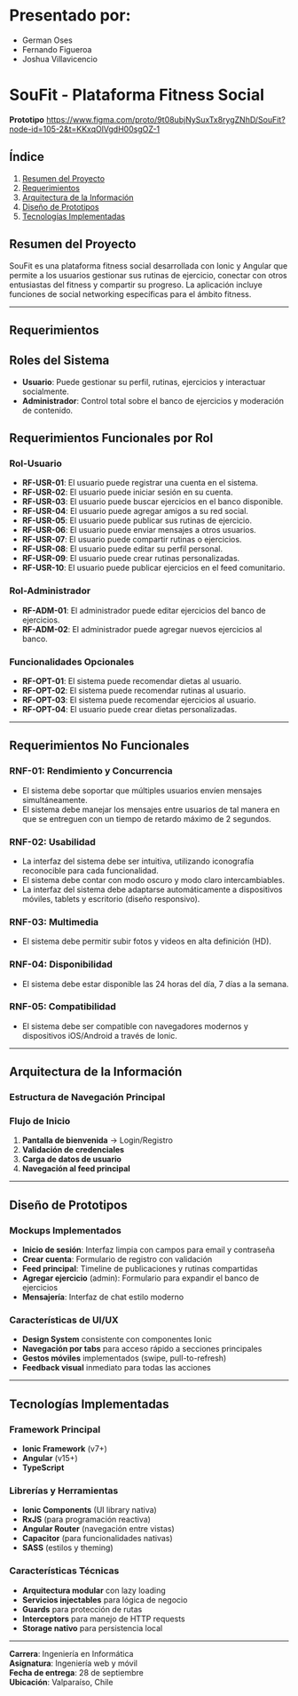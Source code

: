# Presentado por:
- German Oses
- Fernando Figueroa  
- Joshua Villavicencio

# SouFit - Plataforma Fitness Social

**Prototipo**
https://www.figma.com/proto/9t08ubjNySuxTx8rygZNhD/SouFit?node-id=105-2&t=KKxqOlVgdH00sgOZ-1
## Índice
1. [Resumen del Proyecto](#resumen-del-proyecto)
2. [Requerimientos](#requerimientos)
3. [Arquitectura de la Información](#arquitectura-de-la-información)
4. [Diseño de Prototipos](#diseño-de-prototipos)
5. [Tecnologías Implementadas](#tecnologías-implementadas)

## Resumen del Proyecto
SouFit es una plataforma fitness social desarrollada con Ionic y Angular que permite a los usuarios gestionar sus rutinas de ejercicio, conectar con otros entusiastas del fitness y compartir su progreso. La aplicación incluye funciones de social networking específicas para el ámbito fitness.

---

## Requerimientos

## Roles del Sistema
- **Usuario**: Puede gestionar su perfil, rutinas, ejercicios y interactuar socialmente.
- **Administrador**: Control total sobre el banco de ejercicios y moderación de contenido.

## Requerimientos Funcionales por Rol

### Rol-Usuario

- **RF-USR-01**: El usuario puede registrar una cuenta en el sistema.
- **RF-USR-02**: El usuario puede iniciar sesión en su cuenta.
- **RF-USR-03**: El usuario puede buscar ejercicios en el banco disponible.
- **RF-USR-04**: El usuario puede agregar amigos a su red social.
- **RF-USR-05**: El usuario puede publicar sus rutinas de ejercicio.
- **RF-USR-06**: El usuario puede enviar mensajes a otros usuarios.
- **RF-USR-07**: El usuario puede compartir rutinas o ejercicios.
- **RF-USR-08**: El usuario puede editar su perfil personal.
- **RF-USR-09**: El usuario puede crear rutinas personalizadas.
- **RF-USR-10**: El usuario puede publicar ejercicios en el feed comunitario.

### Rol-Administrador

- **RF-ADM-01**: El administrador puede editar ejercicios del banco de ejercicios.
- **RF-ADM-02**: El administrador puede agregar nuevos ejercicios al banco.

### Funcionalidades Opcionales
- **RF-OPT-01**: El sistema puede recomendar dietas al usuario.
- **RF-OPT-02**: El sistema puede recomendar rutinas al usuario.
- **RF-OPT-03**: El sistema puede recomendar ejercicios al usuario.
- **RF-OPT-04**: El usuario puede crear dietas personalizadas.

---

## Requerimientos No Funcionales

### RNF-01: Rendimiento y Concurrencia
- El sistema debe soportar que múltiples usuarios envíen mensajes simultáneamente.
- El sistema debe manejar los mensajes entre usuarios de tal manera en que se entreguen con un tiempo de retardo máximo de 2 segundos.

### RNF-02: Usabilidad
- La interfaz del sistema debe ser intuitiva, utilizando iconografía reconocible para cada funcionalidad.
- El sistema debe contar con modo oscuro y modo claro intercambiables.
- La interfaz del sistema debe adaptarse automáticamente a dispositivos móviles, tablets y escritorio (diseño responsivo).

### RNF-03: Multimedia
- El sistema debe permitir subir fotos y videos en alta definición (HD).

### RNF-04: Disponibilidad
- El sistema debe estar disponible las 24 horas del día, 7 días a la semana.

### RNF-05: Compatibilidad
- El sistema debe ser compatible con navegadores modernos y dispositivos iOS/Android a través de Ionic.

---

## Arquitectura de la Información

### Estructura de Navegación Principal


### Flujo de Inicio
1. **Pantalla de bienvenida** → Login/Registro
2. **Validación de credenciales**
3. **Carga de datos de usuario**
4. **Navegación al feed principal**

---

## Diseño de Prototipos

### Mockups Implementados
- **Inicio de sesión**: Interfaz limpia con campos para email y contraseña
- **Crear cuenta**: Formulario de registro con validación
- **Feed principal**: Timeline de publicaciones y rutinas compartidas
- **Agregar ejercicio** (admin): Formulario para expandir el banco de ejercicios
- **Mensajería**: Interfaz de chat estilo moderno

### Características de UI/UX
- **Design System** consistente con componentes Ionic
- **Navegación por tabs** para acceso rápido a secciones principales
- **Gestos móviles** implementados (swipe, pull-to-refresh)
- **Feedback visual** inmediato para todas las acciones

---

## Tecnologías Implementadas

### Framework Principal
- **Ionic Framework** (v7+)
- **Angular** (v15+)
- **TypeScript**

### Librerías y Herramientas
- **Ionic Components** (UI library nativa)
- **RxJS** (para programación reactiva)
- **Angular Router** (navegación entre vistas)
- **Capacitor** (para funcionalidades nativas)
- **SASS** (estilos y theming)

### Características Técnicas
- **Arquitectura modular** con lazy loading
- **Servicios injectables** para lógica de negocio
- **Guards** para protección de rutas
- **Interceptors** para manejo de HTTP requests
- **Storage nativo** para persistencia local

---

**Carrera**: Ingeniería en Informática  
**Asignatura**: Ingeniería web y móvil  
**Fecha de entrega**: 28 de septiembre  
**Ubicación**: Valparaíso, Chile
